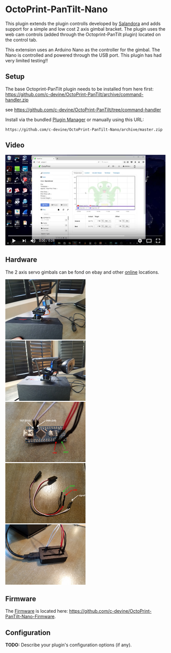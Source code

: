 # OctoPrint-PanTilt-Nano

This plugin extends the plugin controlls developed by [Salandora](https://github.com/Salandora/OctoPrint-PanTilt) and adds support
for a simple and low cost 2 axis gimbal bracket.  The plugin uses the web cam controls (added through the Octoprint-PanTilt plugin) located on the
control tab.

This extension uses an Arduino Nano as the controller for the gimbal.  The Nano
is controlled and powered through the USB port. This plugin has had very limited testing!!

## Setup

The base Octoprint-PanTilt plugin needs to be installed from here first:
https://github.com/c-devine/OctoPrint-PanTilt/archive/command-handler.zip

see https://github.com/c-devine/OctoPrint-PanTilt/tree/command-handler

Install via the bundled [Plugin Manager](https://github.com/foosel/OctoPrint/wiki/Plugin:-Plugin-Manager)
or manually using this URL:

    https://github.com/c-devine/OctoPrint-PanTilt-Nano/archive/master.zip


## Video

[![PanTilt Nano Video](https://raw.githubusercontent.com/c-devine/OctoPrint-PanTilt-Nano/snapshots/assets/img/youtube.png?raw=true)](http://www.youtube.com/watch?v=r1rvIeMVfCk "PanTilt-Nano")


## Hardware

The 2 axis servo gimbals can be fond on ebay and other [online](https://www.google.com/search?q=ebay+Servo+Mount+bracket+pan+tilt+with+servos&oq=ebay+Servo+Mount+bracket+pan+tilt+with+servos)
 locations.

<img src="https://raw.githubusercontent.com/c-devine/OctoPrint-PanTilt-Nano/snapshots/assets/img/pantilt.png?raw=true" style="width: 50%">
<img src="https://raw.githubusercontent.com/c-devine/OctoPrint-PanTilt-Nano/snapshots/assets/img/webcam.png?raw=true" style="width: 50%">
<img src="https://raw.githubusercontent.com/c-devine/OctoPrint-PanTilt-Nano/snapshots/assets/img/nano.png?raw=true" style="width: 50%">
<img src="https://raw.githubusercontent.com/c-devine/OctoPrint-PanTilt-Nano/snapshots/assets/img/harness.png?raw=true" style="width: 50%">
<img src="https://raw.githubusercontent.com/c-devine/OctoPrint-PanTilt-Nano/snapshots/assets/img/case.png?raw=true" style="width: 50%">


## Firmware

The [Firmware](https://github.com/c-devine/OctoPrint-PanTilt-Nano-Firmware) is located here: https://github.com/c-devine/OctoPrint-PanTilt-Nano-Firmware.


## Configuration

**TODO:** Describe your plugin's configuration options (if any).
